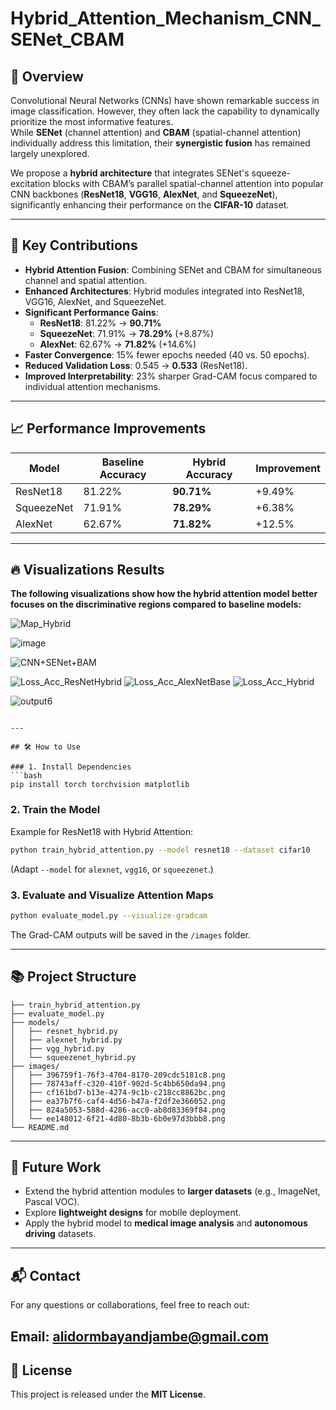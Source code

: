 # Hybrid_Attention_Mechanism_CNN_SENet_CBAM


## 📄 Overview

Convolutional Neural Networks (CNNs) have shown remarkable success in image classification. However, they often lack the capability to dynamically prioritize the most informative features.  
While **SENet** (channel attention) and **CBAM** (spatial-channel attention) individually address this limitation, their **synergistic fusion** has remained largely unexplored.

We propose a **hybrid architecture** that integrates SENet's squeeze-excitation blocks with CBAM’s parallel spatial-channel attention into popular CNN backbones (**ResNet18**, **VGG16**, **AlexNet**, and **SqueezeNet**), significantly enhancing their performance on the **CIFAR-10** dataset.

---

## 🚀 Key Contributions

- **Hybrid Attention Fusion**: Combining SENet and CBAM for simultaneous channel and spatial attention.
- **Enhanced Architectures**: Hybrid modules integrated into ResNet18, VGG16, AlexNet, and SqueezeNet.
- **Significant Performance Gains**:
  - **ResNet18**: 81.22% → **90.71%**
  - **SqueezeNet**: 71.91% → **78.29%** (+8.87%)
  - **AlexNet**: 62.67% → **71.82%** (+14.6%)
- **Faster Convergence**: 15% fewer epochs needed (40 vs. 50 epochs).
- **Reduced Validation Loss**: 0.545 → **0.533** (ResNet18).
- **Improved Interpretability**: 23% sharper Grad-CAM focus compared to individual attention mechanisms.

---

## 📈 Performance Improvements

| Model      | Baseline Accuracy | Hybrid Accuracy | Improvement |
|------------|--------------------|-----------------|-------------|
| ResNet18   | 81.22%              | **90.71%**       | +9.49%      |
| SqueezeNet | 71.91%              | **78.29%**       | +6.38%      |
| AlexNet    | 62.67%              | **71.82%**       | +12.5%      |

---

## 🔥 Visualizations Results

**The following visualizations show how the hybrid attention model better focuses on the discriminative regions compared to baseline models:**

![Map_Hybrid](https://github.com/user-attachments/assets/828458d0-99f1-44da-a532-f3ba402790b1)

![image](https://github.com/user-attachments/assets/bee7596d-e60b-46fa-9a3e-bc6654ce084d)

![CNN+SENet+BAM](https://github.com/user-attachments/assets/c04682c7-e44f-4e01-8c35-73384a7da6a0)


![Loss_Acc_ResNetHybrid](https://github.com/user-attachments/assets/31387409-0697-4e6d-9803-454512ef9de1)
![Loss_Acc_AlexNetBase](https://github.com/user-attachments/assets/a34c0373-5d98-4ff0-b971-263d08e44ce0)
![Loss_Acc_Hybrid](https://github.com/user-attachments/assets/c3f9dd59-d0c5-414d-bf77-3220cfb30744)

![output6](https://github.com/user-attachments/assets/fcaf8539-4047-4b5a-b7c4-eaad2a1b06fe)



```

---

## 🛠️ How to Use

### 1. Install Dependencies
```bash
pip install torch torchvision matplotlib
```

### 2. Train the Model
Example for ResNet18 with Hybrid Attention:
```bash
python train_hybrid_attention.py --model resnet18 --dataset cifar10
```

(Adapt `--model` for `alexnet`, `vgg16`, or `squeezenet`.)

### 3. Evaluate and Visualize Attention Maps
```bash
python evaluate_model.py --visualize-gradcam
```
The Grad-CAM outputs will be saved in the `/images` folder.

---

## 📚 Project Structure

```
├── train_hybrid_attention.py
├── evaluate_model.py
├── models/
│   ├── resnet_hybrid.py
│   ├── alexnet_hybrid.py
│   ├── vgg_hybrid.py
│   └── squeezenet_hybrid.py
├── images/
│   ├── 396759f1-76f3-4704-8170-209cdc5181c8.png
│   ├── 78743aff-c320-410f-902d-5c4bb650da94.png
│   ├── cf161bd7-b13e-4274-9c1b-c218cc8862bc.png
│   ├── ea37b7f6-caf4-4d56-b47a-f2df2e366052.png
│   ├── 824a5053-588d-4286-acc0-ab8d83369f84.png
│   └── ee148012-6f21-4d80-8b3b-6b0e97d3bbb8.png
└── README.md
```

---

## 🔮 Future Work

- Extend the hybrid attention modules to **larger datasets** (e.g., ImageNet, Pascal VOC).
- Explore **lightweight designs** for mobile deployment.
- Apply the hybrid model to **medical image analysis** and **autonomous driving** datasets.

---
## 📬 Contact
For any questions or collaborations, feel free to reach out:

Email: alidormbayandjambe@gmail.com
---

## 📜 License

This project is released under the **MIT License**.

